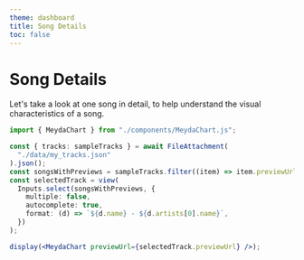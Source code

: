 ```yaml
---
theme: dashboard
title: Song Details
toc: false
---
```


# Song Details

Let's take a look at one song in detail, to help understand the visual characteristics of a song.

```js
import { MeydaChart } from "./components/MeydaChart.js";
```

```ts
const { tracks: sampleTracks } = await FileAttachment(
  "./data/my_tracks.json"
).json();
const songsWithPreviews = sampleTracks.filter((item) => item.previewUrl);
const selectedTrack = view(
  Inputs.select(songsWithPreviews, {
    multiple: false,
    autocomplete: true,
    format: (d) => `${d.name} - ${d.artists[0].name}`,
  })
);
```

```jsx
display(<MeydaChart previewUrl={selectedTrack.previewUrl} />);
```
